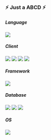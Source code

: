 <h3>⚡ Just a ABCD ⚡<h3>
<h5><strong> Language</strong></h5>
<div>
	<img src="https://img.shields.io/badge/Java-007396?style=flat&logo=Conda-Forge&logoColor=white" />
</div>
<h5><strong> Client</strong></h5>
<div>  
  <img src="https://img.shields.io/badge/JavaScript-F7DF1E?style=flat&logo=JavaScript&logoColor=white" />
	<img src="https://img.shields.io/badge/jQuery-0769AD?style=flat&logo=jQuery&logoColor=white" />
  <img src="https://img.shields.io/badge/HTML5-E34F26?style=flat&logo=HTML5&logoColor=white" />
	<img src="https://img.shields.io/badge/CSS3-1572B6?style=flat&logo=CSS3&logoColor=white" />
</div>
<h5><strong> Framework</strong></h5>
<div>
  <img src="https://img.shields.io/badge/Spring-6DB33F?style=flat&logo=Spring&logoColor=white" />
</div>
<h5><strong> Database</strong></h5>
<div>
  <img src="https://img.shields.io/badge/Oracle%20SQL-F80000?style=flat&logo=Oracle&logoColor=white" />
	<img src="https://img.shields.io/badge/MySQL-4479A1?style=flat&logo=MySQL&logoColor=white" />
	<img src="https://img.shields.io/badge/MariaDB-003545?style=flat&logo=MariaDB&logoColor=white" />
</div>
<h5><strong> OS</strong></h5>
<div>
	<img src="https://img.shields.io/badge/Linux-FCC624?style=flat&logo=Linux&logoColor=white" />
</div>
<br>
<br>
